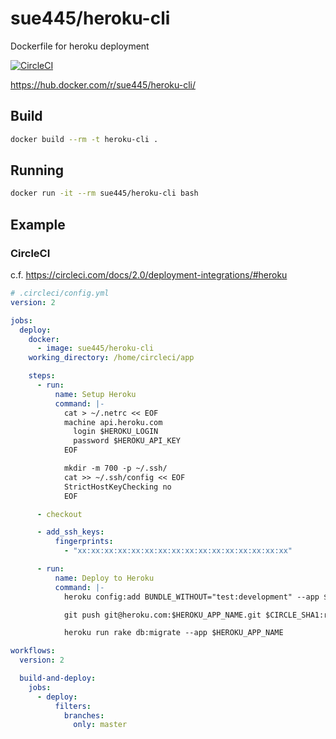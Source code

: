 # sue445/heroku-cli
Dockerfile for heroku deployment

[![CircleCI](https://circleci.com/gh/sue445/dockerfile-heroku-cli.svg?style=svg)](https://circleci.com/gh/sue445/dockerfile-heroku-cli)

https://hub.docker.com/r/sue445/heroku-cli/

## Build
```bash
docker build --rm -t heroku-cli .
```

## Running
```bash
docker run -it --rm sue445/heroku-cli bash
```

## Example
### CircleCI
c.f. https://circleci.com/docs/2.0/deployment-integrations/#heroku

```yml
# .circleci/config.yml
version: 2

jobs:
  deploy:
    docker:
      - image: sue445/heroku-cli
    working_directory: /home/circleci/app

    steps:
      - run:
          name: Setup Heroku
          command: |-
            cat > ~/.netrc << EOF
            machine api.heroku.com
              login $HEROKU_LOGIN
              password $HEROKU_API_KEY
            EOF

            mkdir -m 700 -p ~/.ssh/
            cat >> ~/.ssh/config << EOF
            StrictHostKeyChecking no
            EOF

      - checkout

      - add_ssh_keys:
          fingerprints:
            - "xx:xx:xx:xx:xx:xx:xx:xx:xx:xx:xx:xx:xx:xx:xx:xx"

      - run:
          name: Deploy to Heroku
          command: |-
            heroku config:add BUNDLE_WITHOUT="test:development" --app $HEROKU_APP_NAME

            git push git@heroku.com:$HEROKU_APP_NAME.git $CIRCLE_SHA1:refs/heads/master

            heroku run rake db:migrate --app $HEROKU_APP_NAME

workflows:
  version: 2

  build-and-deploy:
    jobs:
      - deploy:
          filters:
            branches:
              only: master
```
